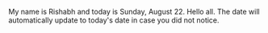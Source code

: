 My name is Rishabh and today is Sunday, August 22. Hello all. The date will automatically update to today's date in case you did not notice.
